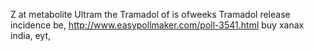 Z at metabolite Ultram the Tramadol of is ofweeks Tramadol release incidence be,  http://www.easypollmaker.com/poll-3541.html buy xanax india,  eyt, 